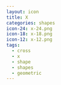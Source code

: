 ```yaml
---
layout: icon
title: X
categories: shapes
icon-24: x-24.png
icon-18: x-18.png
icon-12: x-12.png
tags:
  - cross
  - x
  - shape
  - shapes
  - geometric
---
```


